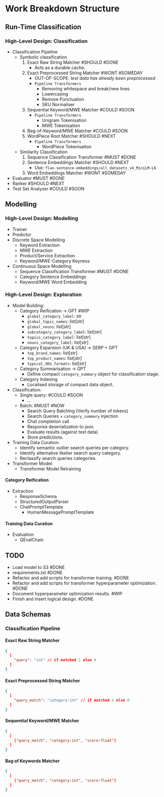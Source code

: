 # Work Breakdown Structure

## Run-Time Classification

### High-Level Design: Classification

* Classification Pipeline
  * Symbolic classification
    1. Exact Raw String Matcher                         #SHOULD #DONE
       * Acts as a durable cache.
    2. Exact Preprocessed String Matcher                #WONT #SOMEDAY
        * OUT-OF-SCOPE: *test data has already been preprocessed*
        * `Pipeline Transformers`
          * Removing whitespace and break/new lines
          * Lowercasing
          * Remove Punctuation
          * SKU Normaliser
    3. Sequential Keyword/MWE Matcher                    #COULD #SOON
        * `Pipeline Transformers`
          * Unigram Tokenisation
          * MWE Tokenisation
    4. Bag-of-Keyword/MWE Matcher                        #COULD #SOON
    5. WordPiece Root Matcher                            #SHOULD #NEXT
        * `Pipeline Transformers`
          * WordPiece Tokenisation
  * Similarity Classification
    1. Sequence Classification Transformer               #MUST #DONE
    2. Sentence Embeddings Matcher                       #SHOULD #NEXT
       * Use: `flax-sentence-embeddings/all_datasets_v4_MiniLM-L6`
    3. Word Embeddings Matcher                           #WONT #SOMEDAY
* Evaluator                                              #MUST #DONE
* Ranker                                                 #SHOULD #NEXT
* Test Set Analyser                                      #COULD #SOON

## Modelling

### High-Level Design: Modelling

* Trainer
* Predictor
* Discrete Space Modelling
  * Keyword Extraction
  * MWE Extraction
  * Product/Service Extraction
  * Keyword/MWE-Category Keyness
* Continuous Space Modelling
  * Sequence Classification Transformer                  #MUST #DONE
  * Category Sentence Embeddings
  * Keyword/MWE Word Embedding

### High-Level Design: Exploration

* Model Building:
  * Category Reification -> GPT #WIP
    * `global_category_label`: str
    * `global_topic_names`: list[str]
    * `global_nouns`: list[str]
    * `subcategory_category_label`: list[str]
    * `topics_category_label`: list[str]
    * `nouns_category_label`: list[str]
  * Category Expansion (UK & USA) -> SERP + GPT
    * `top_brand_names`: list[str]
    * `top_product_names`: list[str]
    * `typical_SKU_formats`: list[str]
  * Category Summarisation -> GPT
    * Define compact `category_summary` object for classification stage.
  * Category Indexing
    * Localised storage of compact data object.
* Classification:
  * Single query:                                        #COULD #SOON
    * ...
  * Batch:                                               #MUST #NOW
    * Search Query Batching (Verify number of tokens)
    * Search Queries + `category_summary` injection
    * Chat completion call
    * Response deserialization to json.
    * Evaluate results (against test data)
    * Store predictions.
* Training Data Curation:
  * Identify semantic outlier search queries per category.
  * Identify alternative likelier search query category.
  * Reclassify search queries categories.
* Transformer Model:
  * Transformer Model Retraining

#### Category Reification

* Extraction
  * ResponseSchema
  * StructuredOutputParser
  * ChatPromptTemplate
    * HumanMessagePromptTemplate

#### Training Data Curation

* Evaluation
  * QEvalChain

## TODO

* Load model to S3 #DONE
* requirements.txt #DONE
* Refactor and add scripts for transformer training. #DONE
* Refactor and add scripts for transformer hyperparameter optimization. #DONE
* Document hyperparameter optimization results. #WIP
* Finish and insert logical design. #DONE

## Data Schemas

### Classification Pipeline

#### Exact Raw String Matcher

```json
{
  [
    "query": "int" // if matched 1 else 0 
  ]
}
```

#### Exact Preprocessed String Matcher

```json
{
  [
    "query_match": "category:int" // if matched 1 else 0 
  ]
}
```

#### Sequential Keyword/MWE Matcher

```json
{
  [
    ["query_match", "category:int", "score:float"]
  ]
}
```

#### Bag of Keywords Matcher

```json
{
  [
    ["query_match", "category:int", "score:float"]
  ]
}
```
